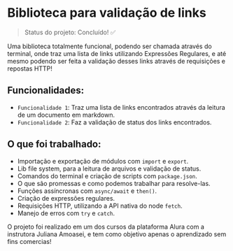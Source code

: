 <h1>Biblioteca para validação de links</h1>

> Status do projeto: Concluído! :white_check_mark:

<p>Uma biblioteca totalmente funcional, podendo ser chamada através do terminal, onde traz uma lista de links utilizando Expressões Regulares, e até mesmo podendo ser feita a validação desses links através de requisições e repostas HTTP!</p>

<h2>Funcionalidades:</h2>

* `Funcionalidade 1`: Traz uma lista de links encontrados através da leitura de um documento em markdown.
* `Funcionalidade 2`: Faz a validação de status dos links encontrados.

<h2>O que foi trabalhado:</h2>

* Importação e exportação de módulos com `import` e `export`.
* Lib file system, para a leitura de arquivos e validação de status.
* Comandos do terminal e criação de scripts com `package.json`.
* O que são promessas e como podemos trabalhar para resolve-las.
* Funções assíncronas com `async/await` e `then()`.
* Criação de expressões regulares.
* Requisições HTTP, utilizando a API nativa do node `fetch`.
* Manejo de erros com `try` e `catch`.

<p>O projeto foi realizado em um dos cursos da plataforma Alura com a instrutora Juliana Amoasei, e tem como objetivo
apenas o aprendizado sem fins comercias!</p>
